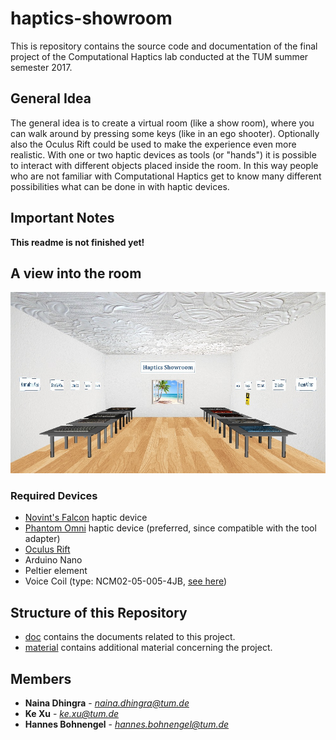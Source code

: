 # haptics-showroom
This is repository contains the source code and documentation of the final project of the Computational Haptics lab conducted at the TUM summer semester 2017.

## General Idea

The general idea is to create a virtual room (like a show room), where you can walk around by pressing some keys (like in an ego shooter). Optionally also the Oculus Rift could be used to make the experience even more realistic. With one or two haptic devices as tools (or "hands") it is possible to interact with different objects placed inside the room. In this way people who are not familiar with Computational Haptics get to know many different possibilities what can be done in with haptic devices. 

## Important Notes

**This readme is not finished yet!**

## A view into the room

![](doc/presentation/HapticsShowroom.jpg "Haptics Showroom from the front")

### Required Devices

* [Novint's Falcon](https://hapticshouse.com/pages/novints-falcon-haptic-device) haptic device
* [Phantom Omni](http://www.geomagic.com/de/products/phantom-omni/overview) haptic device (preferred, since compatible with the tool adapter)
* [Oculus Rift](https://www.oculus.com/rift/)
* Arduino Nano
* Peltier element
* Voice Coil (type: NCM02-05-005-4JB, [see here](https://www.h2wtech.com/product/voice-coil-actuators/NCM02-05-005-4JB))

## Structure of this Repository

* [doc](./doc) contains the documents related to this project.
* [material](./material) contains additional material concerning the project.

## Members

* **Naina Dhingra** - *[naina.dhingra@tum.de](mailto:naina.dhingra@tum.de)*
* **Ke Xu** - *[ke.xu@tum.de](mailto:ke.xu@tum.de)*
* **Hannes Bohnengel** - *[hannes.bohnengel@tum.de](mailto:hannes.bohnengel@tum.de)*
